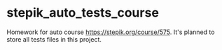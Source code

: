 # stepik_auto_tests_course
Homework for auto course https://stepik.org/course/575. It's planned to store all tests files in this project.
